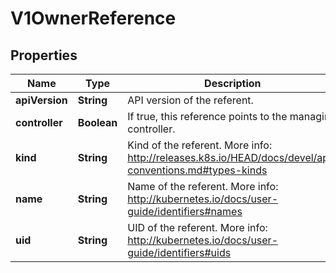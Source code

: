 
# V1OwnerReference

## Properties
Name | Type | Description | Notes
------------ | ------------- | ------------- | -------------
**apiVersion** | **String** | API version of the referent. | 
**controller** | **Boolean** | If true, this reference points to the managing controller. |  [optional]
**kind** | **String** | Kind of the referent. More info: http://releases.k8s.io/HEAD/docs/devel/api-conventions.md#types-kinds | 
**name** | **String** | Name of the referent. More info: http://kubernetes.io/docs/user-guide/identifiers#names | 
**uid** | **String** | UID of the referent. More info: http://kubernetes.io/docs/user-guide/identifiers#uids | 



